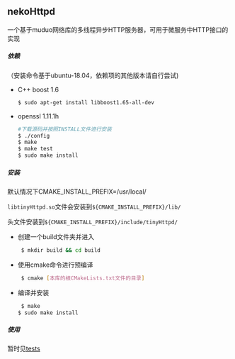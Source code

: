 ## nekoHttpd 

一个基于muduo网络库的多线程异步HTTP服务器，可用于微服务中HTTP接口的实现

##### 依赖

（安装命令基于ubuntu-18.04，依赖项的其他版本请自行尝试)

- C++ boost 1.6

  ```bash
  $ sudo apt-get install libboost1.65-all-dev
  ```

- openssl 1.11.1h

    ```bash
  #下载源码并按照INSTALL文件进行安装
  $ ./config
  $ make 
  $ make test
  $ sudo make install
  ```
##### 安装

默认情况下CMAKE_INSTALL_PREFIX=/usr/local/

`libtinyHttpd.so`文件会安装到`${CMAKE_INSTALL_PREFIX}/lib/`

头文件安装到`${CMAKE_INSTALL_PREFIX}/include/tinyHttpd/`

 - 创建一个build文件夹并进入
   ```bash
	$ mkdir build && cd build
   ```
 - 使用cmake命令进行预编译
   ```bash
	$ cmake [本库的根CMakeLists.txt文件的目录]
   ```
 - 编译并安装
   ```bash
	$ make
   $ sudo make install
   ```

##### 使用
暂时见[tests](./tests)
